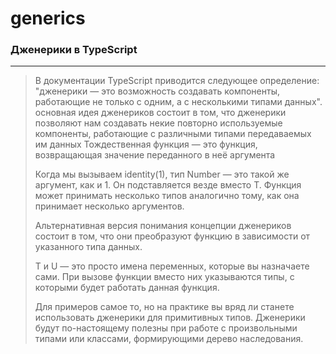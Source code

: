 # generics

### Дженерики в TypeScript

---


>В документации TypeScript приводится следующее определение:
>"дженерики — это возможность создавать компоненты, работающие не только с одним, а с несколькими типами данных".
>основная идея дженериков состоит в том, что дженерики позволяют нам создавать некие повторно используемые компоненты, работающие с различными типами передаваемых им данных
>Тождественная функция — это функция, возвращающая значение переданного в неё аргумента
>
>Когда мы вызываем identity<Number>(1), тип Number — это такой же аргумент, как и 1. Он подставляется везде вместо T. Функция может принимать несколько типов аналогично тому, как она принимает несколько аргументов.
>
>Альтернативная версия понимания концепции дженериков состоит в том, что они преобразуют функцию в зависимости от указанного типа данных.
>
>T и U — это просто имена переменных, которые вы назначаете сами. При вызове функции вместо них указываются типы, с которыми будет работать данная функция.
>
>Для примеров самое то, но на практике вы вряд ли станете использовать дженерики для примитивных типов. Дженерики будут по-настоящему полезны при работе с произвольными типами или классами, формирующими дерево наследования.
